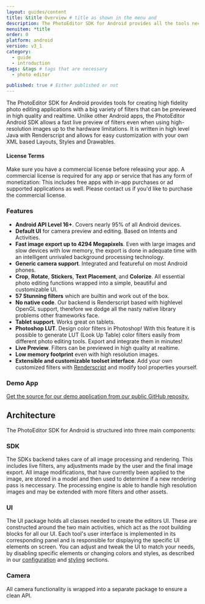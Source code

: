 ```yaml
---
layout: guides/content
title: &title Overview # title as shown in the menu and 
description: The PhotoEditor SDK for Android provides all the tools necessary to enhance your App with state-of-the-art photo editing features, effects, and assets.
menuitem: *title
order: 0
platform: android
version: v3_1
category: 
  - guide
  - introduction
tags: &tags # tags that are necessary
  - photo editor 

published: true # Either published or not 
---
```


The PhotoEditor SDK for Android provides tools for creating high fidelity photo editing applications with a big variety of filters that can be previewed in high quality and realtime. Unlike other Android apps, the PhotoEditor Android SDK allows a fast live preview of filters even when using high-resolution images up to the hardware limitations. It is written in high level Java with Renderscript and allows for easy customization with your own XML based Layouts, Styles and Drawables.

<div class="documentation__disclaimer">
<h4>License Terms</h4>
Make sure you have a commercial license before releasing your app.
A commercial license is required for any app or service that has any form of monetization: This includes free apps with in-app purchases or ad supported applications as well. Please contact us if you'd like to purchase the commercial license.
</div>

### Features

* __Android API Level 16+__. Covers nearly 95% of all Android devices.
* __Default UI__ for camera preview and editing. Based on Intents and Activities.
* __Fast image export up to 4294 Megapixels__. Even with large images and slow devices with low memory, the export is done in adequate time with an intelligent unrivaled background processing technology.
* __Generic camera support__. Integrated and featureful on most Android phones.
* __Crop__, __Rotate__, __Stickers__, __Text Placement__, and __Colorize__. All essential photo editing functions wrapped into a simple, beautiful and customizable UI.
* __57 Stunning filters__ which are builtin and work out of the box.
* __No native code__. Our backend is Renderscript based with highlevel OpenGL support, therefore we dodge all the nasty native library problems other frameworks face.
* __Tablet support__. Works great on tablets.
* __Photoshop LUT__. Design color filters in Photoshop!
With this feature it is possible to generate LUT (Look Up Table) color filters easily from different photo
editing tools. Export and integrate them in minutes!
* __Live Preview__. Filters can be previewed in high quality at realtime.
* __Low memory footprint__ even with high resolution images.
* __Extensible and customizable toolset interface__. Add your own customized filters with [Renderscript](https://developer.android.com/guide/topics/renderscript/index.html) and modify tool properties yourself.

### Demo App

<a href="https://github.com/imgly/imgly-sdk-android-demo">Get the source for our demo application from our public GitHub reposity.</a>


## Architecture

The PhotoEditor SDK for Android is structured into three main components:

### SDK
The SDKs backend takes care of all image processing and rendering. This includes live filters, any adjustments made by the user and the final image export. All image modifications, that have currently been applied to the image, are stored in a model and then used to determine if a new rendering pass is neccessary. The processing engine is able to handle high resolution images and may be extended with more filters and other assets.

### UI
The UI package holds all classes needed to create the editors UI. These are constructed around the two main activities, which act as the root building blocks for all our UI. Each tool's user interface is implemented in its corresponding panel and is responsible for displaying the specific UI elements on screen. You can adjust and tweak the UI to match your needs, by disabling specific elements or changing colors and styles, as described in our [configuration]({{site.baseurl}}/guides/{{page.platform}}/{{page.version}}/introduction/configuration) and [styling]({{site.baseurl}}/guides/{{page.platform}}/{{page.version}}/concepts/styling) sections.

### Camera
All camera functionality is wrapped into a separate package to ensure a clean API.
